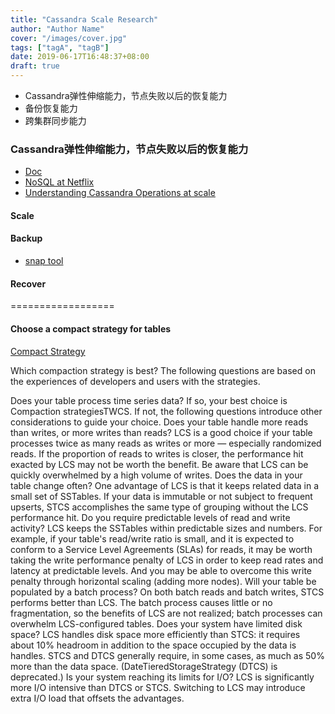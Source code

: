 ```yaml
---
title: "Cassandra Scale Research"
author: "Author Name"
cover: "/images/cover.jpg"
tags: ["tagA", "tagB"]
date: 2019-06-17T16:48:37+08:00
draft: true
---
```


* Cassandra弹性伸缩能力，节点失败以后的恢复能力
* 备份恢复能力
* 跨集群同步能力

<!--more-->

### Cassandra弹性伸缩能力，节点失败以后的恢复能力
- [Doc](https://docs.datastax.com/en/ddac/doc/datastax_enterprise/operations/opsTOC.html)
- [NoSQL at Netflix](https://medium.com/netflix-techblog/nosql-at-netflix-e937b660b4c)
- [Understanding Cassandra Operations at scale](https://medium.com/@zhongzhongzhong/understanding-cassandra-repair-at-scale-ca3cf33dd987)


#### Scale



#### Backup
- [snap tool](https://github.com/JeremyGrosser/tablesnap)


#### Recover

==================


#### Choose a compact strategy for tables

[Compact Strategy](https://docs.datastax.com/en/dse/5.1/dse-arch/datastax_enterprise/dbInternals/dbIntHowDataMaintain.html#dbIntHowDataMaintain__stcs-compaction)

Which compaction strategy is best?
The following questions are based on the experiences of developers and users with the strategies.

Does your table process time series data?
If so, your best choice is Compaction strategiesTWCS. If not, the following questions introduce other considerations to guide your choice.
Does your table handle more reads than writes, or more writes than reads?
LCS is a good choice if your table processes twice as many reads as writes or more — especially randomized reads. If the proportion of reads to writes is closer, the performance hit exacted by LCS may not be worth the benefit. Be aware that LCS can be quickly overwhelmed by a high volume of writes.
Does the data in your table change often?
One advantage of LCS is that it keeps related data in a small set of SSTables. If your data is immutable or not subject to frequent upserts, STCS accomplishes the same type of grouping without the LCS performance hit.
Do you require predictable levels of read and write activity?
LCS keeps the SSTables within predictable sizes and numbers. For example, if your table's read/write ratio is small, and it is expected to conform to a Service Level Agreements (SLAs) for reads, it may be worth taking the write performance penalty of LCS in order to keep read rates and latency at predictable levels. And you may be able to overcome this write penalty through horizontal scaling (adding more nodes).
Will your table be populated by a batch process?
On both batch reads and batch writes, STCS performs better than LCS. The batch process causes little or no fragmentation, so the benefits of LCS are not realized; batch processes can overwhelm LCS-configured tables.
Does your system have limited disk space?
LCS handles disk space more efficiently than STCS: it requires about 10% headroom in addition to the space occupied by the data is handles. STCS and DTCS generally require, in some cases, as much as 50% more than the data space. (DateTieredStorageStrategy (DTCS) is deprecated.)
Is your system reaching its limits for I/O?
LCS is significantly more I/O intensive than DTCS or STCS. Switching to LCS may introduce extra I/O load that offsets the advantages.
